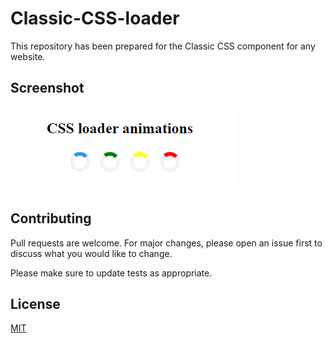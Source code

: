 # Classic-CSS-loader
This repository has been prepared for the Classic CSS component for any website.
 

## Screenshot

 ![alt text](https://github.com/GETSoftwareCo/get-css-package/blob/main/classic-loader/cssLoader.png?raw=true)


## Contributing
Pull requests are welcome. For major changes, please open an issue first to discuss what you would like to change.

Please make sure to update tests as appropriate.

## License
[MIT](https://choosealicense.com/licenses/mit/)